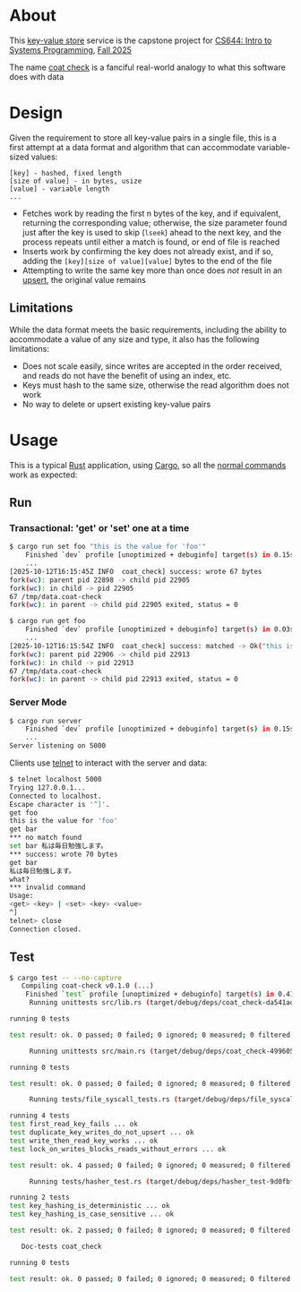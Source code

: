 # About

This [key-value store](https://en.wikipedia.org/wiki/Key%E2%80%93value_database) service is the capstone project for [CS644: Intro to Systems Programming](https://iafisher.com/cs644), [Fall 2025](https://iafisher.com/cs644/fall2025)

The name [coat check](https://dictionary.cambridge.org/example/english/coat-check) is a fanciful real-world analogy to what this software does with data

# Design

Given the requirement to store all key-value pairs in a single file, this is a first attempt at a data format and algorithm that can accommodate variable-sized values:

```
[key] - hashed, fixed length
[size of value] - in bytes, usize
[value] - variable length
...
```

- Fetches work by reading the first n bytes of the key, and if equivalent, returning the corresponding value; otherwise, the size parameter found just after the key is used to skip (`lseek`) ahead to the next key, and the process repeats until either a match is found, or end of file is reached
- Inserts work by confirming the key does not already exist, and if so, adding the `[key][size of value][value]` bytes to the end of the file
- Attempting to write the same key more than once does *not* result in an [upsert](https://en.wikipedia.org/wiki/Merge_%28SQL%29), the original value remains

## Limitations

While the data format meets the basic requirements, including the ability to accommodate a value of any size and type, it also has the following limitations:

- Does not scale easily, since writes are accepted in the order received, and reads do not have the benefit of using an index, etc.
- Keys must hash to the same size, otherwise the read algorithm does not work
- No way to delete or upsert existing key-value pairs

# Usage

This is a typical [Rust](https://www.rust-lang.org/) application, using [Cargo](https://doc.rust-lang.org/cargo/index.html), so all the [normal commands](https://doc.rust-lang.org/cargo/commands/index.html) work as expected:

## Run

### Transactional: 'get' or 'set' one at a time

```sh
$ cargo run set foo "this is the value for 'foo'"
    Finished `dev` profile [unoptimized + debuginfo] target(s) in 0.15s
    ...
[2025-10-12T16:15:45Z INFO  coat_check] success: wrote 67 bytes
fork(wc): parent pid 22898 -> child pid 22905
fork(wc): in child -> pid 22905
67 /tmp/data.coat-check
fork(wc): in parent -> child pid 22905 exited, status = 0
```

```sh
$ cargo run get foo
    Finished `dev` profile [unoptimized + debuginfo] target(s) in 0.03s
    ...
[2025-10-12T16:15:54Z INFO  coat_check] success: matched -> Ok("this is the value for 'foo'")
fork(wc): parent pid 22906 -> child pid 22913
fork(wc): in child -> pid 22913
67 /tmp/data.coat-check
fork(wc): in parent -> child pid 22913 exited, status = 0
```

### Server Mode

```sh
$ cargo run server
    Finished `dev` profile [unoptimized + debuginfo] target(s) in 0.15s
    ...
Server listening on 5000
```

Clients use [telnet](https://en.wikipedia.org/wiki/Telnet) to interact with the server and data:

```sh
$ telnet localhost 5000
Trying 127.0.0.1...
Connected to localhost.
Escape character is '^]'.
get foo
this is the value for 'foo'
get bar
*** no match found
set bar 私は毎日勉強します。
*** success: wrote 70 bytes
get bar
私は毎日勉強します。
what?
*** invalid command
Usage:
<get> <key> | <set> <key> <value>
^]
telnet> close
Connection closed.
```

## Test
```sh
$ cargo test -- --no-capture
   Compiling coat-check v0.1.0 (...)
    Finished `test` profile [unoptimized + debuginfo] target(s) in 0.41s
     Running unittests src/lib.rs (target/debug/deps/coat_check-da541ad98bad8f52)

running 0 tests

test result: ok. 0 passed; 0 failed; 0 ignored; 0 measured; 0 filtered out; finished in 0.00s

     Running unittests src/main.rs (target/debug/deps/coat_check-49960524fe20ac81)

running 0 tests

test result: ok. 0 passed; 0 failed; 0 ignored; 0 measured; 0 filtered out; finished in 0.00s

     Running tests/file_syscall_tests.rs (target/debug/deps/file_syscall_tests-fccbd6767bc74354)

running 4 tests
test first_read_key_fails ... ok
test duplicate_key_writes_do_not_upsert ... ok
test write_then_read_key_works ... ok
test lock_on_writes_blocks_reads_without_errors ... ok

test result: ok. 4 passed; 0 failed; 0 ignored; 0 measured; 0 filtered out; finished in 1.11s

     Running tests/hasher_test.rs (target/debug/deps/hasher_test-9d0fbf42de0cbf4c)

running 2 tests
test key_hashing_is_deterministic ... ok
test key_hashing_is_case_sensitive ... ok

test result: ok. 2 passed; 0 failed; 0 ignored; 0 measured; 0 filtered out; finished in 0.00s

   Doc-tests coat_check

running 0 tests

test result: ok. 0 passed; 0 failed; 0 ignored; 0 measured; 0 filtered out; finished in 0.00s
```

